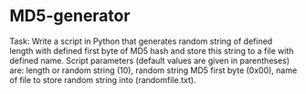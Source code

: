 # MD5-generator

Task:
Write a script in Python that generates random string of defined length with defined 
first byte of MD5 hash and store this string to a file with defined name. Script 
parameters (default values are given in parentheses) are: length or random string 
(10), random string MD5 first byte (0x00), name of file to store random string into 
(randomfile.txt).
